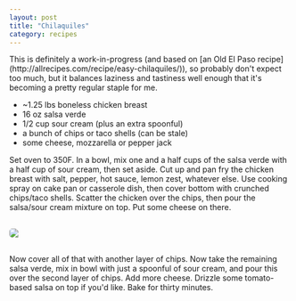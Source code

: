```yaml
---
layout: post
title: "Chilaquiles"
category: recipes
---
```

<p></p>
This is definitely a work-in-progress (and based on [an Old El Paso recipe](http://allrecipes.com/recipe/easy-chilaquiles/)), so probably don't expect too much, but it balances laziness and tastiness well enough that it's becoming a pretty regular staple for me.
<p></p>

 + ~1.25 lbs boneless chicken breast
 + 16 oz salsa verde
 + 1/2 cup sour cream (plus an extra spoonful)
 + a bunch of chips or taco shells (can be stale)
 + some cheese, mozzarella or pepper jack

Set oven to 350F. In a bowl, mix one and a half cups of the salsa verde with a half cup of sour cream, then set aside. Cut up and pan fry the chicken breast with salt, pepper, hot sauce, lemon zest, whatever else. Use cooking spray on cake pan or casserole dish, then cover bottom with crunched chips/taco shells. Scatter the chicken over the chips, then pour the salsa/sour cream mixture on top. Put some cheese on there. 

<img src="{{ ASSET_PATH }}/images/11.jpg" class="img-rounded" style="border-radius: 5px; display: block; margin-left: auto; margin-right: auto; margin-top: 30px; margin-bottom: 30px;">

Now cover all of that with another layer of chips. Now take the remaining salsa verde, mix in bowl with just a spoonful of sour cream, and pour this over the second layer of chips. Add more cheese. Drizzle some tomato-based salsa on top if you'd like. Bake for thirty minutes.

